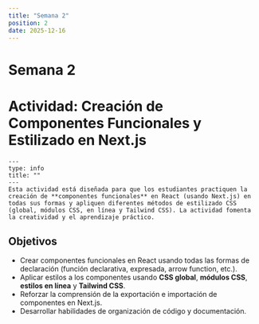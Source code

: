 ```yaml
---
title: "Semana 2"
position: 2
date: 2025-12-16
---
```


# Semana 2


# Actividad: Creación de Componentes Funcionales y Estilizado en Next.js

```admonition
---
type: info
title: ""
---
Esta actividad está diseñada para que los estudiantes practiquen la creación de **componentes funcionales** en React (usando Next.js) en todas sus formas y apliquen diferentes métodos de estilizado CSS (global, módulos CSS, en línea y Tailwind CSS). La actividad fomenta la creatividad y el aprendizaje práctico.
```

## Objetivos

- Crear componentes funcionales en React usando todas las formas de declaración (función declarativa, expresada, arrow function, etc.).
- Aplicar estilos a los componentes usando **CSS global**, **módulos CSS**, **estilos en línea** y **Tailwind CSS**.
- Reforzar la comprensión de la exportación e importación de componentes en Next.js.
- Desarrollar habilidades de organización de código y documentación.